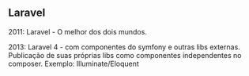 ## Laravel

2011: Laravel - O melhor dos dois mundos.

2013: Laravel 4 - com componentes do symfony e outras libs externas. Publicação de suas próprias libs como componentes independentes no composer. Exemplo: Illuminate/Eloquent
